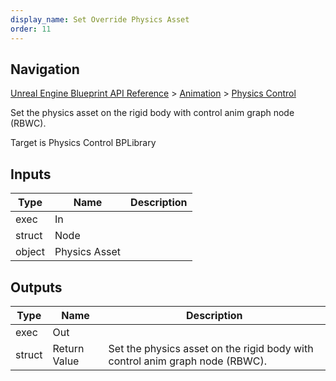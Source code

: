 ```yaml
---
display_name: Set Override Physics Asset
order: 11
---
```

## Navigation

[Unreal Engine Blueprint API Reference](https://dev.epicgames.com/documentation/en-us/unreal-engine/BlueprintAPI) > [Animation](https://dev.epicgames.com/documentation/en-us/unreal-engine/BlueprintAPI/Animation) > [Physics Control](https://dev.epicgames.com/documentation/en-us/unreal-engine/BlueprintAPI/Animation/PhysicsControl)

Set the physics asset on the rigid body with control anim graph node (RBWC).

Target is Physics Control BPLibrary

## Inputs

| Type | Name | Description |
| --- | --- | --- |
| exec | In |  |
| struct | Node |  |
| object | Physics Asset |  |

## Outputs

| Type | Name | Description |
| --- | --- | --- |
| exec | Out |  |
| struct | Return Value | Set the physics asset on the rigid body with control anim graph node (RBWC). |
